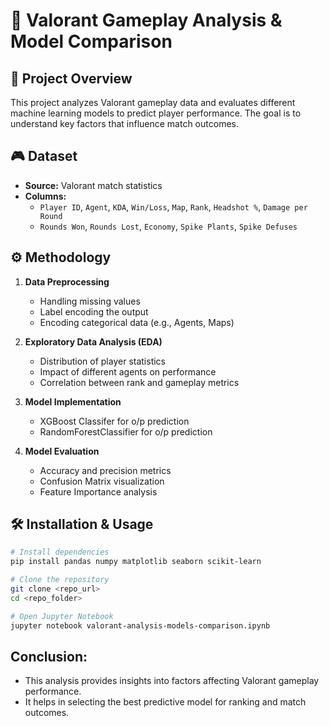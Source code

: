 # 📌 Valorant Gameplay Analysis & Model Comparison

## 📝 Project Overview
This project analyzes Valorant gameplay data and evaluates different machine learning models to predict player performance. The goal is to understand key factors that influence match outcomes.

## 🎮 Dataset
- **Source:** Valorant match statistics
- **Columns:**
  - `Player ID`, `Agent`, `KDA`, `Win/Loss`, `Map`, `Rank`, `Headshot %`, `Damage per Round`
  - `Rounds Won`, `Rounds Lost`, `Economy`, `Spike Plants`, `Spike Defuses`

## ⚙️ Methodology
1. **Data Preprocessing**
   - Handling missing values
   - Label encoding the output
   - Encoding categorical data (e.g., Agents, Maps)

2. **Exploratory Data Analysis (EDA)**
   - Distribution of player statistics
   - Impact of different agents on performance
   - Correlation between rank and gameplay metrics

3. **Model Implementation**
   - XGBoost Classifer for o/p prediction
   - RandomForestClassifier for o/p prediction

4. **Model Evaluation**
   - Accuracy and precision metrics
   - Confusion Matrix visualization
   - Feature Importance analysis

## 🛠️ Installation & Usage
```bash
# Install dependencies
pip install pandas numpy matplotlib seaborn scikit-learn

# Clone the repository
git clone <repo_url>
cd <repo_folder>

# Open Jupyter Notebook
jupyter notebook valorant-analysis-models-comparison.ipynb
```
## Conclusion:
- This analysis provides insights into factors affecting Valorant gameplay performance.
- It helps in selecting the best predictive model for ranking and match outcomes.
